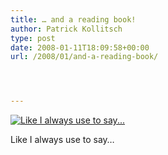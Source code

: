 ```yaml
---
title: … and a reading book!
author: Patrick Kollitsch
type: post
date: 2008-01-11T18:09:58+00:00
url: /2008/01/and-a-reading-book/




---
```

<div class="flickr">
  <a href="http://www.flickr.com/photos/schreibblogade/2187297580/" title="Like I always use to say..."><img src="//farm3.static.flickr.com/2392/2187297580_bc7653d047.jpg" alt="Like I always use to say..." /></a></p> 
  
  <p>
    Like I always use to say&#8230;
  </p>
</div>